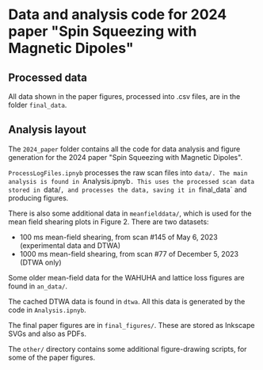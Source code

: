 # Data and analysis code for 2024 paper "Spin Squeezing with Magnetic Dipoles"

## Processed data

All data shown in the paper figures, processed into .csv files, are in the folder `final_data`.

## Analysis layout

The `2024_paper` folder contains all the code for data analysis and figure generation for the 2024 paper "Spin Squeezing with Magnetic Dipoles".

`ProcessLogFiles.ipnyb` processes the raw scan files into `data/.
The main analysis is found in `Analysis.ipnyb`. This uses the processed scan data stored in `data/`, and processes the data, saving it in `final_data` and producing figures.

There is also some additional data in `meanfielddata/`, which is used for the mean field shearing plots in Figure 2. There are two datasets:
- 100 ms mean-field shearing, from scan #145 of May 6, 2023 (experimental data and DTWA)
- 1000 ms mean-field shearing, from scan #77 of December 5, 2023 (DTWA only)

Some older mean-field data for the WAHUHA and lattice loss figures are found in `an_data/`.

The cached DTWA data is found in `dtwa`. All this data is generated by the code in `Analysis.ipnyb`.

The final paper figures are in `final_figures/`. These are stored as Inkscape SVGs and also as PDFs.

The `other/` directory contains some additional figure-drawing scripts, for some of the paper figures.
